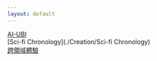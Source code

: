 ```yaml
---
layout: default
---
```


[AI-UBI](./Creation/AI-UBI)  
[Sci-fi Chronology](./Creation/Sci-fi Chronology)  
[跨領域體驗](./Creation/跨領域體驗)  
